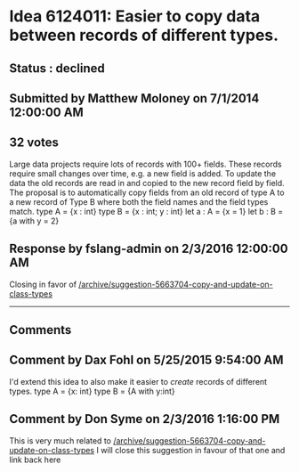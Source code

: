 # Idea 6124011: Easier to copy data between records of different types. #

## Status : declined

## Submitted by Matthew Moloney on 7/1/2014 12:00:00 AM

## 32 votes

Large data projects require lots of records with 100+ fields. These records require small changes over time, e.g. a new field is added. To update the data the old records are read in and copied to the new record field by field. The proposal is to automatically copy fields from an old record of type A to a new record of Type B where both the field names and the field types match.
type A = {x : int}
type B = {x : int; y : int}
let a : A = {x = 1}
let b : B = {a with y = 2}



## Response by fslang-admin on 2/3/2016 12:00:00 AM

Closing in favor of [/archive/suggestion-5663704-copy-and-update-on-class-types](/archive/suggestion-5663704-copy-and-update-on-class-types.md)

------------------------
## Comments


## Comment by Dax Fohl on 5/25/2015 9:54:00 AM
I'd extend this idea to also make it easier to *create* records of different types.
type A = {x: int}
type B = {A with y:int}


## Comment by Don Syme on 2/3/2016 1:16:00 PM
This is very much related to [/archive/suggestion-5663704-copy-and-update-on-class-types](/archive/suggestion-5663704-copy-and-update-on-class-types.md)
I will close this suggestion in favour of that one and link back here


